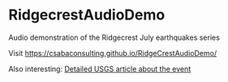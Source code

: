 # RidgecrestAudioDemo
Audio demonstration of the Ridgecrest July earthquakes series

Visit https://csabaconsulting.github.io/RidgeCrestAudioDemo/

Also interesting: [Detailed USGS article about the event](https://earthquake.usgs.gov/storymap/index-ridgecrest.html)
